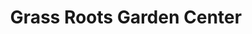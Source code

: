 ---
title: "Grass Roots Garden Center"
url: /graniteville/grass-roots-garden-center/
shop: garden centre
---